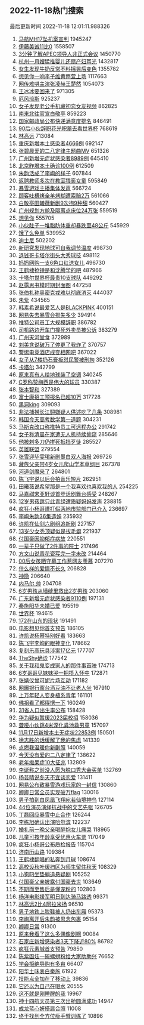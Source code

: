 ## 2022-11-18热门搜索 
最后更新时间 2022-11-18 12:01:11.988326 
1. [马航MH17坠机案宣判](https://s.weibo.com/weibo?q=%23%E9%A9%AC%E8%88%AAMH17%E5%9D%A0%E6%9C%BA%E6%A1%88%E5%AE%A3%E5%88%A4%23&t=31&band_rank=1&Refer=top) 1945247
1. [伊藤美诚11比0](https://s.weibo.com/weibo?q=%23%E4%BC%8A%E8%97%A4%E7%BE%8E%E8%AF%9A11%E6%AF%940%23&t=31&band_rank=2&Refer=top) 1558507
1. [3分钟了解APEC领导人非正式会议](https://s.weibo.com/weibo?q=%233%E5%88%86%E9%92%9F%E4%BA%86%E8%A7%A3APEC%E9%A2%86%E5%AF%BC%E4%BA%BA%E9%9D%9E%E6%AD%A3%E5%BC%8F%E4%BC%9A%E8%AE%AE%23&t=31&band_rank=3&Refer=top) 1450770
1. [杭州一月嫂猛推婴儿还扇产妇耳光](https://s.weibo.com/weibo?q=%23%E6%9D%AD%E5%B7%9E%E4%B8%80%E6%9C%88%E5%AB%82%E7%8C%9B%E6%8E%A8%E5%A9%B4%E5%84%BF%E8%BF%98%E6%89%87%E4%BA%A7%E5%A6%87%E8%80%B3%E5%85%89%23&t=31&band_rank=4&Refer=top) 1432817
1. [女生发现牛奶反常不料摇晃后变色](https://s.weibo.com/weibo?q=%23%E5%A5%B3%E7%94%9F%E5%8F%91%E7%8E%B0%E7%89%9B%E5%A5%B6%E5%8F%8D%E5%B8%B8%E4%B8%8D%E6%96%99%E6%91%87%E6%99%83%E5%90%8E%E5%8F%98%E8%89%B2%23&t=31&band_rank=5&Refer=top) 1355782
1. [想见你一响李子维黄雨萱上场](https://s.weibo.com/weibo?q=%23%E6%83%B3%E8%A7%81%E4%BD%A0%E4%B8%80%E5%93%8D%E6%9D%8E%E5%AD%90%E7%BB%B4%E9%BB%84%E9%9B%A8%E8%90%B1%E4%B8%8A%E5%9C%BA%23&t=31&band_rank=2&Refer=top) 1117663
1. [网传难哄主演张凌赫王楚然](https://s.weibo.com/weibo?q=%23%E7%BD%91%E4%BC%A0%E9%9A%BE%E5%93%84%E4%B8%BB%E6%BC%94%E5%BC%A0%E5%87%8C%E8%B5%AB%E7%8E%8B%E6%A5%9A%E7%84%B6%23&t=31&band_rank=6&Refer=top) 1054073
1. [王冰冰要回来了](https://s.weibo.com/weibo?q=%23%E7%8E%8B%E5%86%B0%E5%86%B0%E8%A6%81%E5%9B%9E%E6%9D%A5%E4%BA%86%23&t=31&band_rank=2&Refer=top) 971305
1. [厄风琉斯](https://s.weibo.com/weibo?q=%E5%8E%84%E9%A3%8E%E7%90%89%E6%96%AF&t=31&band_rank=36&Refer=top) 925237
1. [女子发现老公手机藏初恋女友视频](https://s.weibo.com/weibo?q=%23%E5%A5%B3%E5%AD%90%E5%8F%91%E7%8E%B0%E8%80%81%E5%85%AC%E6%89%8B%E6%9C%BA%E8%97%8F%E5%88%9D%E6%81%8B%E5%A5%B3%E5%8F%8B%E8%A7%86%E9%A2%91%23&t=31&band_rank=11&Refer=top) 862825
1. [南来北往官宣白敬亭](https://s.weibo.com/weibo?q=%23%E5%8D%97%E6%9D%A5%E5%8C%97%E5%BE%80%E5%AE%98%E5%AE%A3%E7%99%BD%E6%95%AC%E4%BA%AD%23&t=31&band_rank=6&Refer=top) 859223
1. [国家邮政局公布快递满意度排名](https://s.weibo.com/weibo?q=%23%E5%9B%BD%E5%AE%B6%E9%82%AE%E6%94%BF%E5%B1%80%E5%85%AC%E5%B8%83%E5%BF%AB%E9%80%92%E6%BB%A1%E6%84%8F%E5%BA%A6%E6%8E%92%E5%90%8D%23&t=31&band_rank=10&Refer=top) 846491
1. [90后小伙辞职花光积蓄去看世界杯](https://s.weibo.com/weibo?q=%2390%E5%90%8E%E5%B0%8F%E4%BC%99%E8%BE%9E%E8%81%8C%E8%8A%B1%E5%85%89%E7%A7%AF%E8%93%84%E5%8E%BB%E7%9C%8B%E4%B8%96%E7%95%8C%E6%9D%AF%23&t=31&band_rank=7&Refer=top) 768619
1. [林高远](https://s.weibo.com/weibo?q=%E6%9E%97%E9%AB%98%E8%BF%9C&t=31&band_rank=4&Refer=top) 713084
1. [重庆新增本土感染者4666例](https://s.weibo.com/weibo?q=%23%E9%87%8D%E5%BA%86%E6%96%B0%E5%A2%9E%E6%9C%AC%E5%9C%9F%E6%84%9F%E6%9F%93%E8%80%854666%E4%BE%8B%23&t=31&band_rank=6&Refer=top) 692147
1. [张碧晨爱的二八定律主题曲MV](https://s.weibo.com/weibo?q=%23%E5%BC%A0%E7%A2%A7%E6%99%A8%E7%88%B1%E7%9A%84%E4%BA%8C%E5%85%AB%E5%AE%9A%E5%BE%8B%E4%B8%BB%E9%A2%98%E6%9B%B2MV%23&t=31&band_rank=6&Refer=top) 651326
1. [广州新增无症状感染者8989例](https://s.weibo.com/weibo?q=%23%E5%B9%BF%E5%B7%9E%E6%96%B0%E5%A2%9E%E6%97%A0%E7%97%87%E7%8A%B6%E6%84%9F%E6%9F%93%E8%80%858989%E4%BE%8B%23&t=31&band_rank=42&Refer=top) 645410
1. [北京昨增本土确诊100例](https://s.weibo.com/weibo?q=%23%E5%8C%97%E4%BA%AC%E6%98%A8%E5%A2%9E%E6%9C%AC%E5%9C%9F%E7%A1%AE%E8%AF%8A100%E4%BE%8B%23&t=31&band_rank=8&Refer=top) 612509
1. [朱韵活成了李峋的样子](https://s.weibo.com/weibo?q=%23%E6%9C%B1%E9%9F%B5%E6%B4%BB%E6%88%90%E4%BA%86%E6%9D%8E%E5%B3%8B%E7%9A%84%E6%A0%B7%E5%AD%90%23&t=31&band_rank=9&Refer=top) 607844
1. [返聘教师多次在教室猥亵女童](https://s.weibo.com/weibo?q=%23%E8%BF%94%E8%81%98%E6%95%99%E5%B8%88%E5%A4%9A%E6%AC%A1%E5%9C%A8%E6%95%99%E5%AE%A4%E7%8C%A5%E4%BA%B5%E5%A5%B3%E7%AB%A5%23&t=31&band_rank=5&Refer=top) 595849
1. [暴雪游戏主播集体发声](https://s.weibo.com/weibo?q=%23%E6%9A%B4%E9%9B%AA%E6%B8%B8%E6%88%8F%E4%B8%BB%E6%92%AD%E9%9B%86%E4%BD%93%E5%8F%91%E5%A3%B0%23&t=31&band_rank=47&Refer=top) 566724
1. [顾客吐槽烤全羊烤糊遭索赔2万](https://s.weibo.com/weibo?q=%23%E9%A1%BE%E5%AE%A2%E5%90%90%E6%A7%BD%E7%83%A4%E5%85%A8%E7%BE%8A%E7%83%A4%E7%B3%8A%E9%81%AD%E7%B4%A2%E8%B5%942%E4%B8%87%23&t=31&band_rank=10&Refer=top) 561066
1. [白敬亭田曦薇新剧9次抱9种甜](https://s.weibo.com/weibo?q=%23%E7%99%BD%E6%95%AC%E4%BA%AD%E7%94%B0%E6%9B%A6%E8%96%87%E6%96%B0%E5%89%A79%E6%AC%A1%E6%8A%B19%E7%A7%8D%E7%94%9C%23&t=31&band_rank=11&Refer=top) 560427
1. [广州规划方舱及隔离点床位24万张](https://s.weibo.com/weibo?q=%23%E5%B9%BF%E5%B7%9E%E8%A7%84%E5%88%92%E6%96%B9%E8%88%B1%E5%8F%8A%E9%9A%94%E7%A6%BB%E7%82%B9%E5%BA%8A%E4%BD%8D24%E4%B8%87%E5%BC%A0%23&t=31&band_rank=6&Refer=top) 559519
1. [想见你](https://s.weibo.com/weibo?q=%E6%83%B3%E8%A7%81%E4%BD%A0&t=31&band_rank=12&Refer=top) 555705
1. [小伙肚子一堆脂肪体重却暴跌至48公斤](https://s.weibo.com/weibo?q=%23%E5%B0%8F%E4%BC%99%E8%82%9A%E5%AD%90%E4%B8%80%E5%A0%86%E8%84%82%E8%82%AA%E4%BD%93%E9%87%8D%E5%8D%B4%E6%9A%B4%E8%B7%8C%E8%87%B348%E5%85%AC%E6%96%A4%23&t=31&band_rank=7&Refer=top) 545929
1. [饿了么免单](https://s.weibo.com/weibo?q=%23%E9%A5%BF%E4%BA%86%E4%B9%88%E5%85%8D%E5%8D%95%23&t=31&band_rank=13&Refer=top) 539952
1. [迪士尼](https://s.weibo.com/weibo?q=%E8%BF%AA%E5%A3%AB%E5%B0%BC&t=31&band_rank=10&Refer=top) 502202
1. [新研究发现地球可自我调节温度](https://s.weibo.com/weibo?q=%23%E6%96%B0%E7%A0%94%E7%A9%B6%E5%8F%91%E7%8E%B0%E5%9C%B0%E7%90%83%E5%8F%AF%E8%87%AA%E6%88%91%E8%B0%83%E8%8A%82%E6%B8%A9%E5%BA%A6%23&t=31&band_rank=38&Refer=top) 498730
1. [退钱哥卡塔尔街头大秀球技](https://s.weibo.com/weibo?q=%23%E9%80%80%E9%92%B1%E5%93%A5%E5%8D%A1%E5%A1%94%E5%B0%94%E8%A1%97%E5%A4%B4%E5%A4%A7%E7%A7%80%E7%90%83%E6%8A%80%23&t=31&band_rank=13&Refer=top) 498112
1. [妈妈网购一支6色口红送女儿](https://s.weibo.com/weibo?q=%23%E5%A6%88%E5%A6%88%E7%BD%91%E8%B4%AD%E4%B8%80%E6%94%AF6%E8%89%B2%E5%8F%A3%E7%BA%A2%E9%80%81%E5%A5%B3%E5%84%BF%23&t=31&band_rank=8&Refer=top) 496730
1. [王鹤棣抢镜是和沈腾学的吧](https://s.weibo.com/weibo?q=%23%E7%8E%8B%E9%B9%A4%E6%A3%A3%E6%8A%A2%E9%95%9C%E6%98%AF%E5%92%8C%E6%B2%88%E8%85%BE%E5%AD%A6%E7%9A%84%E5%90%A7%23&t=31&band_rank=21&Refer=top) 487966
1. [卡塔尔世界杯最贵10支球队](https://s.weibo.com/weibo?q=%23%E5%8D%A1%E5%A1%94%E5%B0%94%E4%B8%96%E7%95%8C%E6%9D%AF%E6%9C%80%E8%B4%B510%E6%94%AF%E7%90%83%E9%98%9F%23&t=31&band_rank=12&Refer=top) 449292
1. [赵露思书模时期封面图](https://s.weibo.com/weibo?q=%23%E8%B5%B5%E9%9C%B2%E6%80%9D%E4%B9%A6%E6%A8%A1%E6%97%B6%E6%9C%9F%E5%B0%81%E9%9D%A2%E5%9B%BE%23&t=31&band_rank=13&Refer=top) 447258
1. [张伯礼称奥密克戎难以彻底消灭](https://s.weibo.com/weibo?q=%23%E5%BC%A0%E4%BC%AF%E7%A4%BC%E7%A7%B0%E5%A5%A5%E5%AF%86%E5%85%8B%E6%88%8E%E9%9A%BE%E4%BB%A5%E5%BD%BB%E5%BA%95%E6%B6%88%E7%81%AD%23&t=31&band_rank=9&Refer=top) 444037
1. [朱紫](https://s.weibo.com/weibo?q=%E6%9C%B1%E7%B4%AB&t=31&band_rank=17&Refer=top) 434565
1. [韩素希说最爱艺人是BLACKPINK](https://s.weibo.com/weibo?q=%23%E9%9F%A9%E7%B4%A0%E5%B8%8C%E8%AF%B4%E6%9C%80%E7%88%B1%E8%89%BA%E4%BA%BA%E6%98%AFBLACKPINK%23&t=31&band_rank=11&Refer=top) 400151
1. [网易失去暴雪会损失多少](https://s.weibo.com/weibo?q=%23%E7%BD%91%E6%98%93%E5%A4%B1%E5%8E%BB%E6%9A%B4%E9%9B%AA%E4%BC%9A%E6%8D%9F%E5%A4%B1%E5%A4%9A%E5%B0%91%23&t=31&band_rank=12&Refer=top) 394914
1. [推特公司员工大规模辞职](https://s.weibo.com/weibo?q=%23%E6%8E%A8%E7%89%B9%E5%85%AC%E5%8F%B8%E5%91%98%E5%B7%A5%E5%A4%A7%E8%A7%84%E6%A8%A1%E8%BE%9E%E8%81%8C%23&t=31&band_rank=15&Refer=top) 386782
1. [司机路边开车门撞死外卖员被公诉](https://s.weibo.com/weibo?q=%23%E5%8F%B8%E6%9C%BA%E8%B7%AF%E8%BE%B9%E5%BC%80%E8%BD%A6%E9%97%A8%E6%92%9E%E6%AD%BB%E5%A4%96%E5%8D%96%E5%91%98%E8%A2%AB%E5%85%AC%E8%AF%89%23&t=31&band_rank=22&Refer=top) 383279
1. [广州天河堂食](https://s.weibo.com/weibo?q=%23%E5%B9%BF%E5%B7%9E%E5%A4%A9%E6%B2%B3%E5%A0%82%E9%A3%9F%23&t=31&band_rank=13&Refer=top) 372989
1. [刘美含说破万了停更了我炸了](https://s.weibo.com/weibo?q=%23%E5%88%98%E7%BE%8E%E5%90%AB%E8%AF%B4%E7%A0%B4%E4%B8%87%E4%BA%86%E5%81%9C%E6%9B%B4%E4%BA%86%E6%88%91%E7%82%B8%E4%BA%86%23&t=31&band_rank=14&Refer=top) 370757
1. [警惕电竞酒店成变相网吧](https://s.weibo.com/weibo?q=%23%E8%AD%A6%E6%83%95%E7%94%B5%E7%AB%9E%E9%85%92%E5%BA%97%E6%88%90%E5%8F%98%E7%9B%B8%E7%BD%91%E5%90%A7%23&t=31&band_rank=35&Refer=top) 367022
1. [女子从7楼扔石膏板怼民警被刑拘](https://s.weibo.com/weibo?q=%23%E5%A5%B3%E5%AD%90%E4%BB%8E7%E6%A5%BC%E6%89%94%E7%9F%B3%E8%86%8F%E6%9D%BF%E6%80%BC%E6%B0%91%E8%AD%A6%E8%A2%AB%E5%88%91%E6%8B%98%23&t=31&band_rank=16&Refer=top) 352126
1. [卡塔尔](https://s.weibo.com/weibo?q=%E5%8D%A1%E5%A1%94%E5%B0%94&t=31&band_rank=30&Refer=top) 342799
1. [原来真有人给地球装了空调](https://s.weibo.com/weibo?q=%23%E5%8E%9F%E6%9D%A5%E7%9C%9F%E6%9C%89%E4%BA%BA%E7%BB%99%E5%9C%B0%E7%90%83%E8%A3%85%E4%BA%86%E7%A9%BA%E8%B0%83%23&t=31&band_rank=17&Refer=top) 340245
1. [C罗称赞梅西是伟大的球员](https://s.weibo.com/weibo?q=%23C%E7%BD%97%E7%A7%B0%E8%B5%9E%E6%A2%85%E8%A5%BF%E6%98%AF%E4%BC%9F%E5%A4%A7%E7%9A%84%E7%90%83%E5%91%98%23&t=31&band_rank=28&Refer=top) 330387
1. [张本智和](https://s.weibo.com/weibo?q=%E5%BC%A0%E6%9C%AC%E6%99%BA%E5%92%8C&t=31&band_rank=28&Refer=top) 327389
1. [富士康招工预报名已超10万](https://s.weibo.com/weibo?q=%23%E5%AF%8C%E5%A3%AB%E5%BA%B7%E6%8B%9B%E5%B7%A5%E9%A2%84%E6%8A%A5%E5%90%8D%E5%B7%B2%E8%B6%8510%E4%B8%87%23&t=31&band_rank=35&Refer=top) 317728
1. [黑洞king](https://s.weibo.com/weibo?q=%E9%BB%91%E6%B4%9Eking&t=31&band_rank=19&Refer=top) 309093
1. [非法捕捞长江鲟嫌疑人供述吃了几条](https://s.weibo.com/weibo?q=%23%E9%9D%9E%E6%B3%95%E6%8D%95%E6%8D%9E%E9%95%BF%E6%B1%9F%E9%B2%9F%E5%AB%8C%E7%96%91%E4%BA%BA%E4%BE%9B%E8%BF%B0%E5%90%83%E4%BA%86%E5%87%A0%E6%9D%A1%23&t=31&band_rank=20&Refer=top) 308981
1. [韩国今天高考数学第一道题](https://s.weibo.com/weibo?q=%23%E9%9F%A9%E5%9B%BD%E4%BB%8A%E5%A4%A9%E9%AB%98%E8%80%83%E6%95%B0%E5%AD%A6%E7%AC%AC%E4%B8%80%E9%81%93%E9%A2%98%23&t=31&band_rank=15&Refer=top) 304231
1. [马斯克改口称推特员工可远程办公](https://s.weibo.com/weibo?q=%23%E9%A9%AC%E6%96%AF%E5%85%8B%E6%94%B9%E5%8F%A3%E7%A7%B0%E6%8E%A8%E7%89%B9%E5%91%98%E5%B7%A5%E5%8F%AF%E8%BF%9C%E7%A8%8B%E5%8A%9E%E5%85%AC%23&t=31&band_rank=39&Refer=top) 291742
1. [女子称清晨在家遭无人机持续偷窥](https://s.weibo.com/weibo?q=%23%E5%A5%B3%E5%AD%90%E7%A7%B0%E6%B8%85%E6%99%A8%E5%9C%A8%E5%AE%B6%E9%81%AD%E6%97%A0%E4%BA%BA%E6%9C%BA%E6%8C%81%E7%BB%AD%E5%81%B7%E7%AA%A5%23&t=31&band_rank=50&Refer=top) 285646
1. [他被刺多刀仍拼死抵挡歹徒](https://s.weibo.com/weibo?q=%23%E4%BB%96%E8%A2%AB%E5%88%BA%E5%A4%9A%E5%88%80%E4%BB%8D%E6%8B%BC%E6%AD%BB%E6%8A%B5%E6%8C%A1%E6%AD%B9%E5%BE%92%23&t=31&band_rank=40&Refer=top) 285527
1. [英雄联盟](https://s.weibo.com/weibo?q=%23%E8%8B%B1%E9%9B%84%E8%81%94%E7%9B%9F%23&t=31&band_rank=16&Refer=top) 279554
1. [张雪迎毕雯珺新剧墨白双人海报](https://s.weibo.com/weibo?q=%23%E5%BC%A0%E9%9B%AA%E8%BF%8E%E6%AF%95%E9%9B%AF%E7%8F%BA%E6%96%B0%E5%89%A7%E5%A2%A8%E7%99%BD%E5%8F%8C%E4%BA%BA%E6%B5%B7%E6%8A%A5%23&t=31&band_rank=23&Refer=top) 269726
1. [藏族父亲带4岁女儿爬山学本草纲目](https://s.weibo.com/weibo?q=%23%E8%97%8F%E6%97%8F%E7%88%B6%E4%BA%B2%E5%B8%A64%E5%B2%81%E5%A5%B3%E5%84%BF%E7%88%AC%E5%B1%B1%E5%AD%A6%E6%9C%AC%E8%8D%89%E7%BA%B2%E7%9B%AE%23&t=31&band_rank=21&Refer=top) 267378
1. [河道剑魔来了](https://s.weibo.com/weibo?q=%23%E6%B2%B3%E9%81%93%E5%89%91%E9%AD%94%E6%9D%A5%E4%BA%86%23&t=31&band_rank=24&Refer=top) 264801
1. [陈飞宇说以后会拍音乐短片](https://s.weibo.com/weibo?q=%23%E9%99%88%E9%A3%9E%E5%AE%87%E8%AF%B4%E4%BB%A5%E5%90%8E%E4%BC%9A%E6%8B%8D%E9%9F%B3%E4%B9%90%E7%9F%AD%E7%89%87%23&t=31&band_rank=17&Refer=top) 262951
1. [田曦薇说希望那是一个我喜欢也喜欢我的人](https://s.weibo.com/weibo?q=%23%E7%94%B0%E6%9B%A6%E8%96%87%E8%AF%B4%E5%B8%8C%E6%9C%9B%E9%82%A3%E6%98%AF%E4%B8%80%E4%B8%AA%E6%88%91%E5%96%9C%E6%AC%A2%E4%B9%9F%E5%96%9C%E6%AC%A2%E6%88%91%E7%9A%84%E4%BA%BA%23&t=31&band_rank=29&Refer=top) 254225
1. [马嘉祺宋亚轩谈首登话剧舞台感受](https://s.weibo.com/weibo?q=%23%E9%A9%AC%E5%98%89%E7%A5%BA%E5%AE%8B%E4%BA%9A%E8%BD%A9%E8%B0%88%E9%A6%96%E7%99%BB%E8%AF%9D%E5%89%A7%E8%88%9E%E5%8F%B0%E6%84%9F%E5%8F%97%23&t=31&band_rank=23&Refer=top) 248267
1. [12岁男孩跳只此青绿遭质疑妈妈发声](https://s.weibo.com/weibo?q=%2312%E5%B2%81%E7%94%B7%E5%AD%A9%E8%B7%B3%E5%8F%AA%E6%AD%A4%E9%9D%92%E7%BB%BF%E9%81%AD%E8%B4%A8%E7%96%91%E5%A6%88%E5%A6%88%E5%8F%91%E5%A3%B0%23&t=31&band_rank=25&Refer=top) 238815
1. [疯狂小杨哥遭打假两地市监部门已介入](https://s.weibo.com/weibo?q=%23%E7%96%AF%E7%8B%82%E5%B0%8F%E6%9D%A8%E5%93%A5%E9%81%AD%E6%89%93%E5%81%87%E4%B8%A4%E5%9C%B0%E5%B8%82%E7%9B%91%E9%83%A8%E9%97%A8%E5%B7%B2%E4%BB%8B%E5%85%A5%23&t=31&band_rank=18&Refer=top) 236697
1. [李峋朱韵36集造娃](https://s.weibo.com/weibo?q=%23%E6%9D%8E%E5%B3%8B%E6%9C%B1%E9%9F%B536%E9%9B%86%E9%80%A0%E5%A8%83%23&t=31&band_rank=18&Refer=top) 235932
1. [许凯在仙剑六剧组追新剧](https://s.weibo.com/weibo?q=%23%E8%AE%B8%E5%87%AF%E5%9C%A8%E4%BB%99%E5%89%91%E5%85%AD%E5%89%A7%E7%BB%84%E8%BF%BD%E6%96%B0%E5%89%A7%23&t=31&band_rank=25&Refer=top) 227157
1. [13岁少女秃顶疑似是拔毛癖](https://s.weibo.com/weibo?q=%2313%E5%B2%81%E5%B0%91%E5%A5%B3%E7%A7%83%E9%A1%B6%E7%96%91%E4%BC%BC%E6%98%AF%E6%8B%94%E6%AF%9B%E7%99%96%23&t=31&band_rank=19&Refer=top) 221937
1. [付国豪因抑郁症病故](https://s.weibo.com/weibo?q=%23%E4%BB%98%E5%9B%BD%E8%B1%AA%E5%9B%A0%E6%8A%91%E9%83%81%E7%97%87%E7%97%85%E6%95%85%23&t=31&band_rank=20&Refer=top) 220551
1. [一辈子只做了2件事的院士](https://s.weibo.com/weibo?q=%23%E4%B8%80%E8%BE%88%E5%AD%90%E5%8F%AA%E5%81%9A%E4%BA%862%E4%BB%B6%E4%BA%8B%E7%9A%84%E9%99%A2%E5%A3%AB%23&t=31&band_rank=25&Refer=top) 217496
1. [方文山说青花瓷写完一字未改](https://s.weibo.com/weibo?q=%23%E6%96%B9%E6%96%87%E5%B1%B1%E8%AF%B4%E9%9D%92%E8%8A%B1%E7%93%B7%E5%86%99%E5%AE%8C%E4%B8%80%E5%AD%97%E6%9C%AA%E6%94%B9%23&t=31&band_rank=27&Refer=top) 214464
1. [00后女孩晒守墓工作惹网友羡慕](https://s.weibo.com/weibo?q=%2300%E5%90%8E%E5%A5%B3%E5%AD%A9%E6%99%92%E5%AE%88%E5%A2%93%E5%B7%A5%E4%BD%9C%E6%83%B9%E7%BD%91%E5%8F%8B%E7%BE%A1%E6%85%95%23&t=31&band_rank=32&Refer=top) 207270
1. [什么样的爱情不长久](https://s.weibo.com/weibo?q=%23%E4%BB%80%E4%B9%88%E6%A0%B7%E7%9A%84%E7%88%B1%E6%83%85%E4%B8%8D%E9%95%BF%E4%B9%85%23&t=31&band_rank=21&Refer=top) 206828
1. [神隐](https://s.weibo.com/weibo?q=%E7%A5%9E%E9%9A%90&t=31&band_rank=41&Refer=top) 206640
1. [内马尔 帅](https://s.weibo.com/weibo?q=%E5%86%85%E9%A9%AC%E5%B0%94%20%E5%B8%85&t=31&band_rank=22&Refer=top) 204708
1. [6岁男孩从墙缝里救出2岁男孩](https://s.weibo.com/weibo?q=%236%E5%B2%81%E7%94%B7%E5%AD%A9%E4%BB%8E%E5%A2%99%E7%BC%9D%E9%87%8C%E6%95%91%E5%87%BA2%E5%B2%81%E7%94%B7%E5%AD%A9%23&t=31&band_rank=29&Refer=top) 203060
1. [广东新增无症状感染者9110例](https://s.weibo.com/weibo?q=%23%E5%B9%BF%E4%B8%9C%E6%96%B0%E5%A2%9E%E6%97%A0%E7%97%87%E7%8A%B6%E6%84%9F%E6%9F%93%E8%80%859110%E4%BE%8B%23&t=31&band_rank=31&Refer=top) 197131
1. [秦施阳华未婚已爱](https://s.weibo.com/weibo?q=%23%E7%A7%A6%E6%96%BD%E9%98%B3%E5%8D%8E%E6%9C%AA%E5%A9%9A%E5%B7%B2%E7%88%B1%23&t=31&band_rank=32&Refer=top) 195519
1. [世界杯](https://s.weibo.com/weibo?q=%23%E4%B8%96%E7%95%8C%E6%9D%AF%23&t=31&band_rank=29&Refer=top) 194615
1. [172在山东的现状](https://s.weibo.com/weibo?q=%23172%E5%9C%A8%E5%B1%B1%E4%B8%9C%E7%9A%84%E7%8E%B0%E7%8A%B6%23&t=31&band_rank=23&Refer=top) 191491
1. [电影想见你首支预告](https://s.weibo.com/weibo?q=%23%E7%94%B5%E5%BD%B1%E6%83%B3%E8%A7%81%E4%BD%A0%E9%A6%96%E6%94%AF%E9%A2%84%E5%91%8A%23&t=31&band_rank=31&Refer=top) 186105
1. [许凯说杨幂特别好看](https://s.weibo.com/weibo?q=%23%E8%AE%B8%E5%87%AF%E8%AF%B4%E6%9D%A8%E5%B9%82%E7%89%B9%E5%88%AB%E5%A5%BD%E7%9C%8B%23&t=31&band_rank=24&Refer=top) 183663
1. [陈飞宇李峋的眼神变化](https://s.weibo.com/weibo?q=%23%E9%99%88%E9%A3%9E%E5%AE%87%E6%9D%8E%E5%B3%8B%E7%9A%84%E7%9C%BC%E7%A5%9E%E5%8F%98%E5%8C%96%23&t=31&band_rank=31&Refer=top) 178662
1. [复刻乐高玩具涉案17亿元](https://s.weibo.com/weibo?q=%23%E5%A4%8D%E5%88%BB%E4%B9%90%E9%AB%98%E7%8E%A9%E5%85%B7%E6%B6%89%E6%A1%8817%E4%BA%BF%E5%85%83%23&t=31&band_rank=50&Refer=top) 177707
1. [TheShy确诊](https://s.weibo.com/weibo?q=%23TheShy%E7%A1%AE%E8%AF%8A%23&t=31&band_rank=26&Refer=top) 177542
1. [关于我和鬼变成家人的那件事首映](https://s.weibo.com/weibo?q=%23%E5%85%B3%E4%BA%8E%E6%88%91%E5%92%8C%E9%AC%BC%E5%8F%98%E6%88%90%E5%AE%B6%E4%BA%BA%E7%9A%84%E9%82%A3%E4%BB%B6%E4%BA%8B%E9%A6%96%E6%98%A0%23&t=31&band_rank=37&Refer=top) 174713
1. [6岁哥哥见妹妹哭一把揽入怀中](https://s.weibo.com/weibo?q=%236%E5%B2%81%E5%93%A5%E5%93%A5%E8%A7%81%E5%A6%B9%E5%A6%B9%E5%93%AD%E4%B8%80%E6%8A%8A%E6%8F%BD%E5%85%A5%E6%80%80%E4%B8%AD%23&t=31&band_rank=27&Refer=top) 172871
1. [张婧仪曾可妮片场互动](https://s.weibo.com/weibo?q=%23%E5%BC%A0%E5%A9%A7%E4%BB%AA%E6%9B%BE%E5%8F%AF%E5%A6%AE%E7%89%87%E5%9C%BA%E4%BA%92%E5%8A%A8%23&t=31&band_rank=18&Refer=top) 171182
1. [网曝银行窗台洒豆油不让老人坐](https://s.weibo.com/weibo?q=%23%E7%BD%91%E6%9B%9D%E9%93%B6%E8%A1%8C%E7%AA%97%E5%8F%B0%E6%B4%92%E8%B1%86%E6%B2%B9%E4%B8%8D%E8%AE%A9%E8%80%81%E4%BA%BA%E5%9D%90%23&t=31&band_rank=30&Refer=top) 167910
1. [上万年轻人变身植系青年](https://s.weibo.com/weibo?q=%23%E4%B8%8A%E4%B8%87%E5%B9%B4%E8%BD%BB%E4%BA%BA%E5%8F%98%E8%BA%AB%E6%A4%8D%E7%B3%BB%E9%9D%92%E5%B9%B4%23&t=31&band_rank=41&Refer=top) 161101
1. [佛祖看了都得愣一下](https://s.weibo.com/weibo?q=%23%E4%BD%9B%E7%A5%96%E7%9C%8B%E4%BA%86%E9%83%BD%E5%BE%97%E6%84%A3%E4%B8%80%E4%B8%8B%23&t=31&band_rank=42&Refer=top) 160249
1. [31省人口出生率公布](https://s.weibo.com/weibo?q=%2331%E7%9C%81%E4%BA%BA%E5%8F%A3%E5%87%BA%E7%94%9F%E7%8E%87%E5%85%AC%E5%B8%83%23&t=31&band_rank=29&Refer=top) 158428
1. [华为疑似暂缓2023届校招](https://s.weibo.com/weibo?q=%23%E5%8D%8E%E4%B8%BA%E7%96%91%E4%BC%BC%E6%9A%82%E7%BC%932023%E5%B1%8A%E6%A0%A1%E6%8B%9B%23&t=31&band_rank=28&Refer=top) 158036
1. [聋哑小伙跳4米深化粪池救男童](https://s.weibo.com/weibo?q=%23%E8%81%8B%E5%93%91%E5%B0%8F%E4%BC%99%E8%B7%B34%E7%B1%B3%E6%B7%B1%E5%8C%96%E7%B2%AA%E6%B1%A0%E6%95%91%E7%94%B7%E7%AB%A5%23&t=31&band_rank=47&Refer=top) 157097
1. [11月17日新增本土无症状22853例](https://s.weibo.com/weibo?q=%2311%E6%9C%8817%E6%97%A5%E6%96%B0%E5%A2%9E%E6%9C%AC%E5%9C%9F%E6%97%A0%E7%97%87%E7%8A%B622853%E4%BE%8B%23&t=31&band_rank=35&Refer=top) 150501
1. [徐志胜的话缓解了我的焦虑](https://s.weibo.com/weibo?q=%23%E5%BE%90%E5%BF%97%E8%83%9C%E7%9A%84%E8%AF%9D%E7%BC%93%E8%A7%A3%E4%BA%86%E6%88%91%E7%9A%84%E7%84%A6%E8%99%91%23&t=31&band_rank=31&Refer=top) 141339
1. [点燃我温暖你新剧照](https://s.weibo.com/weibo?q=%23%E7%82%B9%E7%87%83%E6%88%91%E6%B8%A9%E6%9A%96%E4%BD%A0%E6%96%B0%E5%89%A7%E7%85%A7%23&t=31&band_rank=41&Refer=top) 140059
1. [今天没有爱的二八定律了](https://s.weibo.com/weibo?q=%23%E4%BB%8A%E5%A4%A9%E6%B2%A1%E6%9C%89%E7%88%B1%E7%9A%84%E4%BA%8C%E5%85%AB%E5%AE%9A%E5%BE%8B%E4%BA%86%23&t=31&band_rank=43&Refer=top) 138622
1. [老年痴呆症10大征兆](https://s.weibo.com/weibo?q=%23%E8%80%81%E5%B9%B4%E7%97%B4%E5%91%86%E7%97%8710%E5%A4%A7%E5%BE%81%E5%85%86%23&t=31&band_rank=49&Refer=top) 132809
1. [李诞称之前没人愿为脱口秀大会买单](https://s.weibo.com/weibo?q=%23%E6%9D%8E%E8%AF%9E%E7%A7%B0%E4%B9%8B%E5%89%8D%E6%B2%A1%E4%BA%BA%E6%84%BF%E4%B8%BA%E8%84%B1%E5%8F%A3%E7%A7%80%E5%A4%A7%E4%BC%9A%E4%B9%B0%E5%8D%95%23&t=31&band_rank=33&Refer=top) 132769
1. [杨芸晴说冬天不宜谈恋爱](https://s.weibo.com/weibo?q=%23%E6%9D%A8%E8%8A%B8%E6%99%B4%E8%AF%B4%E5%86%AC%E5%A4%A9%E4%B8%8D%E5%AE%9C%E8%B0%88%E6%81%8B%E7%88%B1%23&t=31&band_rank=43&Refer=top) 131411
1. [网易公布致暴雪游戏玩家的一封信](https://s.weibo.com/weibo?q=%23%E7%BD%91%E6%98%93%E5%85%AC%E5%B8%83%E8%87%B4%E6%9A%B4%E9%9B%AA%E6%B8%B8%E6%88%8F%E7%8E%A9%E5%AE%B6%E7%9A%84%E4%B8%80%E5%B0%81%E4%BF%A1%23&t=31&band_rank=34&Refer=top) 130860
1. [卿卿日常全员实现破万flag](https://s.weibo.com/weibo?q=%23%E5%8D%BF%E5%8D%BF%E6%97%A5%E5%B8%B8%E5%85%A8%E5%91%98%E5%AE%9E%E7%8E%B0%E7%A0%B4%E4%B8%87flag%23&t=31&band_rank=35&Refer=top) 130016
1. [男子拍到白凤凰飞翔宛若仙境神鸟](https://s.weibo.com/weibo?q=%23%E7%94%B7%E5%AD%90%E6%8B%8D%E5%88%B0%E7%99%BD%E5%87%A4%E5%87%B0%E9%A3%9E%E7%BF%94%E5%AE%9B%E8%8B%A5%E4%BB%99%E5%A2%83%E7%A5%9E%E9%B8%9F%23&t=31&band_rank=36&Refer=top) 127114
1. [44位演员演绎抗战中的文艺先驱](https://s.weibo.com/weibo?q=%2344%E4%BD%8D%E6%BC%94%E5%91%98%E6%BC%94%E7%BB%8E%E6%8A%97%E6%88%98%E4%B8%AD%E7%9A%84%E6%96%87%E8%89%BA%E5%85%88%E9%A9%B1%23&t=31&band_rank=47&Refer=top) 126705
1. [丁磊回应暴雪中止合作](https://s.weibo.com/weibo?q=%23%E4%B8%81%E7%A3%8A%E5%9B%9E%E5%BA%94%E6%9A%B4%E9%9B%AA%E4%B8%AD%E6%AD%A2%E5%90%88%E4%BD%9C%23&t=31&band_rank=37&Refer=top) 126244
1. [李栋旭确认出演哈尔滨](https://s.weibo.com/weibo?q=%23%E6%9D%8E%E6%A0%8B%E6%97%AD%E7%A1%AE%E8%AE%A4%E5%87%BA%E6%BC%94%E5%93%88%E5%B0%94%E6%BB%A8%23&t=31&band_rank=38&Refer=top) 122237
1. [婚礼前一晚父亲喝醉抱女儿痛哭](https://s.weibo.com/weibo?q=%23%E5%A9%9A%E7%A4%BC%E5%89%8D%E4%B8%80%E6%99%9A%E7%88%B6%E4%BA%B2%E5%96%9D%E9%86%89%E6%8A%B1%E5%A5%B3%E5%84%BF%E7%97%9B%E5%93%AD%23&t=31&band_rank=39&Refer=top) 118965
1. [儿童可按年龄享受优惠火车票](https://s.weibo.com/weibo?q=%23%E5%84%BF%E7%AB%A5%E5%8F%AF%E6%8C%89%E5%B9%B4%E9%BE%84%E4%BA%AB%E5%8F%97%E4%BC%98%E6%83%A0%E7%81%AB%E8%BD%A6%E7%A5%A8%23&t=31&band_rank=50&Refer=top) 117049
1. [疯狂小杨哥公布质检报告](https://s.weibo.com/weibo?q=%23%E7%96%AF%E7%8B%82%E5%B0%8F%E6%9D%A8%E5%93%A5%E5%85%AC%E5%B8%83%E8%B4%A8%E6%A3%80%E6%8A%A5%E5%91%8A%23&t=31&band_rank=40&Refer=top) 115704
1. [济南历山路](https://s.weibo.com/weibo?q=%23%E6%B5%8E%E5%8D%97%E5%8E%86%E5%B1%B1%E8%B7%AF%23&t=31&band_rank=44&Refer=top) 109384
1. [王鹤棣翻唱的私奔到月球](https://s.weibo.com/weibo?q=%23%E7%8E%8B%E9%B9%A4%E6%A3%A3%E7%BF%BB%E5%94%B1%E7%9A%84%E7%A7%81%E5%A5%94%E5%88%B0%E6%9C%88%E7%90%83%23&t=31&band_rank=41&Refer=top) 108674
1. [高校设秋叶缓扫区为师生留住秋天](https://s.weibo.com/weibo?q=%23%E9%AB%98%E6%A0%A1%E8%AE%BE%E7%A7%8B%E5%8F%B6%E7%BC%93%E6%89%AB%E5%8C%BA%E4%B8%BA%E5%B8%88%E7%94%9F%E7%95%99%E4%BD%8F%E7%A7%8B%E5%A4%A9%23&t=31&band_rank=50&Refer=top) 108329
1. [小狗叼坐垫躺追悬疑剧](https://s.weibo.com/weibo?q=%23%E5%B0%8F%E7%8B%97%E5%8F%BC%E5%9D%90%E5%9E%AB%E8%BA%BA%E8%BF%BD%E6%82%AC%E7%96%91%E5%89%A7%23&t=31&band_rank=47&Refer=top) 105252
1. [付国豪父亲披露付国豪去世](https://s.weibo.com/weibo?q=%23%E4%BB%98%E5%9B%BD%E8%B1%AA%E7%88%B6%E4%BA%B2%E6%8A%AB%E9%9C%B2%E4%BB%98%E5%9B%BD%E8%B1%AA%E5%8E%BB%E4%B8%96%23&t=31&band_rank=43&Refer=top) 103649
1. [不期而至售后是懂宠粉的](https://s.weibo.com/weibo?q=%23%E4%B8%8D%E6%9C%9F%E8%80%8C%E8%87%B3%E5%94%AE%E5%90%8E%E6%98%AF%E6%87%82%E5%AE%A0%E7%B2%89%E7%9A%84%23&t=31&band_rank=50&Refer=top) 102803
1. [杨洋电影援军明日到达骑马路透](https://s.weibo.com/weibo?q=%23%E6%9D%A8%E6%B4%8B%E7%94%B5%E5%BD%B1%E6%8F%B4%E5%86%9B%E6%98%8E%E6%97%A5%E5%88%B0%E8%BE%BE%E9%AA%91%E9%A9%AC%E8%B7%AF%E9%80%8F%23&t=31&band_rank=45&Refer=top) 99371
1. [林高远2比4阿拉米扬](https://s.weibo.com/weibo?q=%23%E6%9E%97%E9%AB%98%E8%BF%9C2%E6%AF%944%E9%98%BF%E6%8B%89%E7%B1%B3%E6%89%AC%23&t=31&band_rank=40&Refer=top) 96510
1. [男子地铁上脱鞋被人扔出车厢](https://s.weibo.com/weibo?q=%23%E7%94%B7%E5%AD%90%E5%9C%B0%E9%93%81%E4%B8%8A%E8%84%B1%E9%9E%8B%E8%A2%AB%E4%BA%BA%E6%89%94%E5%87%BA%E8%BD%A6%E5%8E%A2%23&t=31&band_rank=46&Refer=top) 95373
1. [李峋离开后朱韵被思念包裹](https://s.weibo.com/weibo?q=%23%E6%9D%8E%E5%B3%8B%E7%A6%BB%E5%BC%80%E5%90%8E%E6%9C%B1%E9%9F%B5%E8%A2%AB%E6%80%9D%E5%BF%B5%E5%8C%85%E8%A3%B9%23&t=31&band_rank=47&Refer=top) 95154
1. [卿卿日常](https://s.weibo.com/weibo?q=%E5%8D%BF%E5%8D%BF%E6%97%A5%E5%B8%B8&t=31&band_rank=48&Refer=top) 91300
1. [原来我看了这么多偶像剧啊](https://s.weibo.com/weibo?q=%23%E5%8E%9F%E6%9D%A5%E6%88%91%E7%9C%8B%E4%BA%86%E8%BF%99%E4%B9%88%E5%A4%9A%E5%81%B6%E5%83%8F%E5%89%A7%E5%95%8A%23&t=31&band_rank=49&Refer=top) 90084
1. [石家庄新增感染者3天下降近80%](https://s.weibo.com/weibo?q=%23%E7%9F%B3%E5%AE%B6%E5%BA%84%E6%96%B0%E5%A2%9E%E6%84%9F%E6%9F%93%E8%80%853%E5%A4%A9%E4%B8%8B%E9%99%8D%E8%BF%9180%25%23&t=31&band_rank=50&Refer=top) 86782
1. [疯狂元素城首支预告](https://s.weibo.com/weibo?q=%23%E7%96%AF%E7%8B%82%E5%85%83%E7%B4%A0%E5%9F%8E%E9%A6%96%E6%94%AF%E9%A2%84%E5%91%8A%23&t=31&band_rank=46&Refer=top) 79850
1. [陈紫函炫一碗螺蛳粉给大家助助兴](https://s.weibo.com/weibo?q=%23%E9%99%88%E7%B4%AB%E5%87%BD%E7%82%AB%E4%B8%80%E7%A2%97%E8%9E%BA%E8%9B%B3%E7%B2%89%E7%BB%99%E5%A4%A7%E5%AE%B6%E5%8A%A9%E5%8A%A9%E5%85%B4%23&t=31&band_rank=26&Refer=top) 76652
1. [学会拒绝导购有多爽](https://s.weibo.com/weibo?q=%23%E5%AD%A6%E4%BC%9A%E6%8B%92%E7%BB%9D%E5%AF%BC%E8%B4%AD%E6%9C%89%E5%A4%9A%E7%88%BD%23&t=31&band_rank=46&Refer=top) 66407
1. [阳华土味表白秦施](https://s.weibo.com/weibo?q=%23%E9%98%B3%E5%8D%8E%E5%9C%9F%E5%91%B3%E8%A1%A8%E7%99%BD%E7%A7%A6%E6%96%BD%23&t=31&band_rank=48&Refer=top) 61922
1. [技能点全加在了移动上](https://s.weibo.com/weibo?q=%23%E6%8A%80%E8%83%BD%E7%82%B9%E5%85%A8%E5%8A%A0%E5%9C%A8%E4%BA%86%E7%A7%BB%E5%8A%A8%E4%B8%8A%23&t=31&band_rank=50&Refer=top) 39836
1. [它还以为自己在喝水](https://s.weibo.com/weibo?q=%23%E5%AE%83%E8%BF%98%E4%BB%A5%E4%B8%BA%E8%87%AA%E5%B7%B1%E5%9C%A8%E5%96%9D%E6%B0%B4%23&t=31&band_rank=44&Refer=top) 20555
1. [这不就是刚睡醒的我](https://s.weibo.com/weibo?q=%23%E8%BF%99%E4%B8%8D%E5%B0%B1%E6%98%AF%E5%88%9A%E7%9D%A1%E9%86%92%E7%9A%84%E6%88%91%23&t=31&band_rank=25&Refer=top) 19967
1. [神十四航天员第三次出舱圆满成功](https://s.weibo.com/weibo?q=%23%E7%A5%9E%E5%8D%81%E5%9B%9B%E8%88%AA%E5%A4%A9%E5%91%98%E7%AC%AC%E4%B8%89%E6%AC%A1%E5%87%BA%E8%88%B1%E5%9C%86%E6%BB%A1%E6%88%90%E5%8A%9F%23&t=31&band_rank=50&Refer=top) 14947
1. [成龙蓝心妍搭肩合照](https://s.weibo.com/weibo?q=%23%E6%88%90%E9%BE%99%E8%93%9D%E5%BF%83%E5%A6%8D%E6%90%AD%E8%82%A9%E5%90%88%E7%85%A7%23&t=31&band_rank=50&Refer=top) 11008
1. [终于找到全方位瘦手臂训练了](https://s.weibo.com/weibo?q=%23%E7%BB%88%E4%BA%8E%E6%89%BE%E5%88%B0%E5%85%A8%E6%96%B9%E4%BD%8D%E7%98%A6%E6%89%8B%E8%87%82%E8%AE%AD%E7%BB%83%E4%BA%86%23&t=31&band_rank=50&Refer=top) 10896
